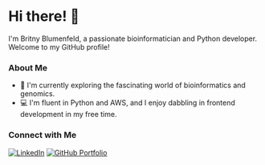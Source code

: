 # Hi there! 👋

I'm Britny Blumenfeld, a passionate bioinformatician and Python developer. Welcome to my GitHub profile!

### About Me
- 🌱 I'm currently exploring the fascinating world of bioinformatics and genomics.
- 💻 I'm fluent in Python and AWS, and I enjoy dabbling in frontend development in my free time.

### Connect with Me
[![LinkedIn](https://img.shields.io/badge/LinkedIn-Britny%20Blumenfeld-blue)](https://www.linkedin.com/in/britny-blumenfeld/)
[![GitHub Portfolio](https://img.shields.io/badge/GitHub%20Portfolio-BritnyBlu-green)](https://britnyblu.github.io/)



